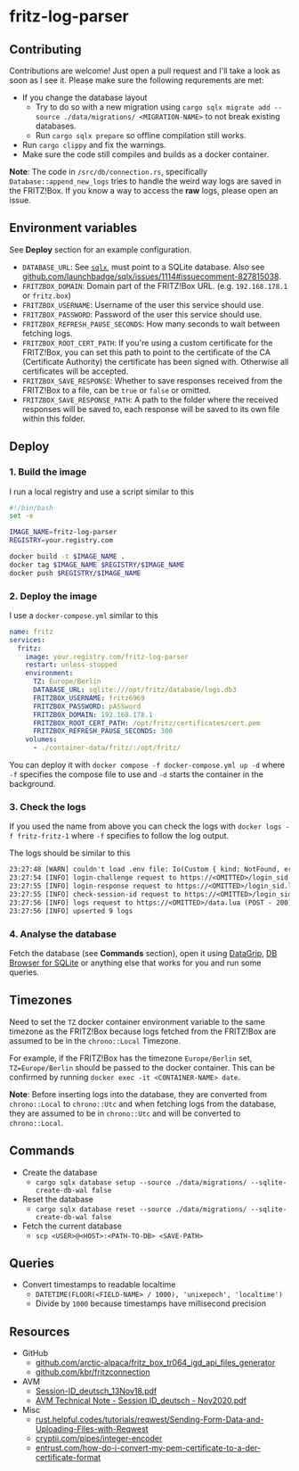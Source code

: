 # fritz-log-parser

## Contributing

Contributions are welcome! Just open a pull request and I'll take a look as soon
as I see it. Please make sure the following requrements are met:

- If you change the database layout
  - Try to do so with a new migration using `cargo sqlx migrate add --source ./data/migrations/ <MIGRATION-NAME>` to not break existing databases.
  - Run `cargo sqlx prepare` so offline compilation still works.
- Run `cargo clippy` and fix the warnings.
- Make sure the code still compiles and builds as a docker container.

**Note**: The code in `/src/db/connection.rs`, specifically `Database::append_new_logs` tries to handle the weird way logs are saved in the FRITZ!Box. If you know a way to access the **raw** logs, please open an issue.

## Environment variables

See **Deploy** section for an example configuration.

- `DATABASE_URL`: See [`sqlx`](https://docs.rs/sqlx/latest/sqlx/), must point to a SQLite database. Also see [github.com/launchbadge/sqlx/issues/1114#issuecomment-827815038](https://github.com/launchbadge/sqlx/issues/1114#issuecomment-827815038).
- `FRITZBOX_DOMAIN`: Domain part of the FRITZ!Box URL. (e.g. `192.168.178.1` or `fritz.box`)
- `FRITZBOX_USERNAME`: Username of the user this service should use.
- `FRITZBOX_PASSWORD`: Password of the user this service should use.
- `FRITZBOX_REFRESH_PAUSE_SECONDS`: How many seconds to wait between fetching logs.
- `FRITZBOX_ROOT_CERT_PATH`: If you're using a custom certificate for the FRITZ!Box, you can set this path to point to the certificate of the CA (Certificate Authority) the certificate has been signed with. Otherwise all certificates will be accepted.
- `FRITZBOX_SAVE_RESPONSE`: Whether to save responses received from the FRITZ!Box to a file, can be `true` or `false` or omitted.
- `FRITZBOX_SAVE_RESPONSE_PATH`: A path to the folder where the received responses will be saved to, each response will be saved to its own file within this folder.

## Deploy

### 1. Build the image

I run a local registry and use a script similar to this

```sh
#!/bin/bash
set -e

IMAGE_NAME=fritz-log-parser
REGISTRY=your.registry.com

docker build -t $IMAGE_NAME .
docker tag $IMAGE_NAME $REGISTRY/$IMAGE_NAME
docker push $REGISTRY/$IMAGE_NAME
```

### 2. Deploy the image

I use a `docker-compose.yml` similar to this

```yaml
name: fritz
services:
  fritz:
    image: your.registry.com/fritz-log-parser
    restart: unless-stopped
    environment:
      TZ: Europe/Berlin
      DATABASE_URL: sqlite:///opt/fritz/database/logs.db3
      FRITZBOX_USERNAME: fritz6969
      FRITZBOX_PASSWORD: pASSword
      FRITZBOX_DOMAIN: 192.168.178.1
      FRITZBOX_ROOT_CERT_PATH: /opt/fritz/certificates/cert.pem
      FRITZBOX_REFRESH_PAUSE_SECONDS: 300
    volumes:
      - ./container-data/fritz/:/opt/fritz/
```

You can deploy it with `docker compose -f docker-compose.yml up -d` where `-f`
specifies the compose file to use and `-d` starts the container in the
background.

### 3. Check the logs

If you used the name from above you can check the logs with
`docker logs -f fritz-fritz-1` where `-f` specifies to follow the log output.

The logs should be similar to this

```txt
23:27:48 [WARN] couldn't load .env file: Io(Custom { kind: NotFound, error: "path not found" })
23:27:54 [INFO] login-challenge request to https://<OMITTED>/login_sid.lua?version=2 (GET - 200) took 5501ms (session-id: None)
23:27:55 [INFO] login-response request to https://<OMITTED>/login_sid.lua?version=2 (POST - 200) took 775ms (session-id: None)
23:27:55 [INFO] check-session-id request to https://<OMITTED>/login_sid.lua?version=2 (POST - 200) took 423ms (session-id: Some(<OMITTED>))
23:27:56 [INFO] logs request to https://<OMITTED>/data.lua (POST - 200) took 1122ms (session-id: Some(<OMITTED>))
23:27:56 [INFO] upserted 9 logs
```

### 4. Analyse the database

Fetch the database (see **Commands** section), open it using
[DataGrip](https://www.jetbrains.com/datagrip/),
[DB Browser for SQLite](https://sqlitebrowser.org/) or anything else that works
for you and run some queries.

## Timezones

Need to set the `TZ` docker container environment variable to the same timezone
as the FRITZ!Box because logs fetched from the FRITZ!Box are assumed to be in
the `chrono::Local` Timezone.

For example, if the FRITZ!Box has the timezone `Europe/Berlin` set,
`TZ=Europe/Berlin` should be passed to the docker container. This can be
confirmed by running `docker exec -it <CONTAINER-NAME> date`.

**Note**: Before inserting logs into the database, they are converted from
`chrono::Local` to `chrono::Utc` and when fetching logs from the database, they
are assumed to be in `chrono::Utc` and will be converted to `chrono::Local`.

## Commands

- Create the database
  - `cargo sqlx database setup --source ./data/migrations/ --sqlite-create-db-wal false`
- Reset the database
  - `cargo sqlx database reset --source ./data/migrations/ --sqlite-create-db-wal false`
- Fetch the current database
  - `scp <USER>@<HOST>:<PATH-TO-DB> <SAVE-PATH>`

## Queries

- Convert timestamps to readable localtime
  - `DATETIME(FLOOR(<FIELD-NAME> / 1000), 'unixepoch', 'localtime')`
  - Divide by `1000` because timestamps have millisecond precision

## Resources

- GitHub
  - [github.com/arctic-alpaca/fritz_box_tr064_igd_api_files_generator](https://github.com/arctic-alpaca/fritz_box_tr064_igd_api_files_generator)
  - [github.com/kbr/fritzconnection](https://github.com/kbr/fritzconnection)
- AVM
  - [Session-ID_deutsch_13Nov18.pdf](https://avm.de/fileadmin/user_upload/Global/Service/Schnittstellen/Session-ID_deutsch_13Nov18.pdf)
  - [AVM Technical Note - Session ID_deutsch - Nov2020.pdf](https://avm.de/fileadmin/user_upload/Global/Service/Schnittstellen/AVM%20Technical%20Note%20-%20Session%20ID_deutsch%20-%20Nov2020.pdf)
- Misc
  - [rust.helpful.codes/tutorials/reqwest/Sending-Form-Data-and-Uploading-Files-with-Reqwest](https://rust.helpful.codes/tutorials/reqwest/Sending-Form-Data-and-Uploading-Files-with-Reqwest/)
  - [cryptii.com/pipes/integer-encoder](https://cryptii.com/pipes/integer-encoder)
  - [entrust.com/how-do-i-convert-my-pem-certificate-to-a-der-certificate-format](https://www.entrust.com/knowledgebase/ssl/how-do-i-convert-my-pem-certificate-to-a-der-certificate-format)
